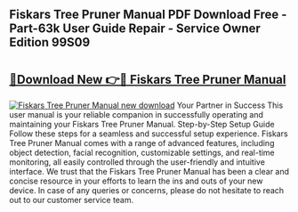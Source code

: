 ## Fiskars Tree Pruner Manual PDF Download Free - Part-63k User Guide Repair - Service Owner Edition 99S09

# <h2><a href="http://bc98960.oget.top/?id=Fiskars+Tree+Pruner+Manual">🔗Download New 👉🔴 Fiskars Tree Pruner Manual</a></h2>

[![Fiskars Tree Pruner Manual new download](https://i.imgur.com/5g1atiW.png)](http://bc98960.oget.top/?id=Fiskars+Tree+Pruner+Manual)
Your Partner in Success This user manual is your reliable companion in successfully operating and maintaining your Fiskars Tree Pruner Manual. Step-by-Step Setup Guide Follow these steps for a seamless and successful setup experience. Fiskars Tree Pruner Manual comes with a range of advanced features, including object detection, facial recognition, customizable settings, and real-time monitoring, all easily controlled through the user-friendly and intuitive interface. We trust that the Fiskars Tree Pruner Manual has been a clear and concise resource in your efforts to learn the ins and outs of your new device. In case of any queries or concerns, please do not hesitate to reach out to our customer service team.
